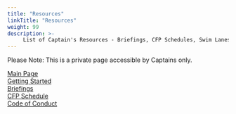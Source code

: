 ```yaml
---
title: "Resources"
linkTitle: "Resources"
weight: 99
description: >-
     List of Captain's Resources - Briefings, CFP Schedules, Swim Lanes etc.
---
```


Please Note: This is a private page accessible by Captains only.

[Main Page](https://github.com/docker/captains) <br>
[Getting Started](https://github.com/docker/captains/blob/master/getting-started.md)<br>
[Briefings](https://github.com/docker/captains/blob/master/briefings.md)<br>
[CFP Schedule](https://docs.google.com/spreadsheets/d/17eOb9IpV5S3brlXZPlQz5J50RPk6-67e0NUdOLMJXC0/edit?usp=sharing)<br>
[Code of Conduct](https://github.com/docker/captains/blob/master/program-guidelines.md)<br>
